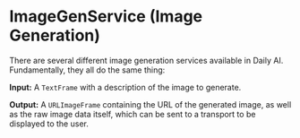 # ImageGenService (Image Generation)

There are several different image generation services available in Daily AI. Fundamentally, they all do the same thing:

**Input:** A `TextFrame` with a description of the image to generate.

**Output:** A `URLImageFrame` containing the URL of the generated image, as well as the raw image data itself, which can be sent to a transport to be displayed to the user.